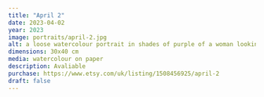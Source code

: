 ```yaml
---
title: "April 2"
date: 2023-04-02
year: 2023
image: portraits/april-2.jpg
alt: a loose watercolour portrait in shades of purple of a woman looking wary
dimensions: 30x40 cm
media: watercolour on paper
description: Avaliable
purchase: https://www.etsy.com/uk/listing/1508456925/april-2
draft: false
---
```


